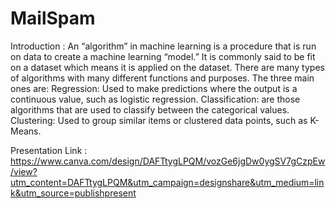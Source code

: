 # MailSpam

Introduction : An “algorithm” in machine learning is a procedure that is run on data to create a machine learning “model.” It is commonly said to be fit on a dataset which means it is applied on the dataset.
There are many types of algorithms with many different functions and purposes. The three main ones are:
Regression: Used to make predictions where the output is a continuous value, such as logistic regression.
Classification: are those algorithms that are used to classify between the categorical values. 
Clustering: Used to group similar items or clustered data points, such as K-Means.

Presentation Link : https://www.canva.com/design/DAFTtygLPQM/vozGe6jgDw0ygSV7gCzpEw/view?utm_content=DAFTtygLPQM&utm_campaign=designshare&utm_medium=link&utm_source=publishpresent
